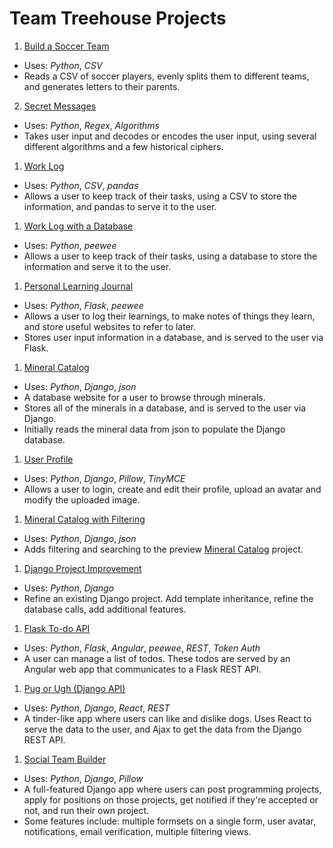 # Team Treehouse Projects

1. [Build a Soccer Team][1]
  - Uses: _Python_, _CSV_
  - Reads a CSV of soccer players, evenly splits them to different teams, and generates letters to their parents.
2. [Secret Messages][2]
  - Uses: _Python_, _Regex_, _Algorithms_
  - Takes user input and decodes or encodes the user input, using several different algorithms and a few historical ciphers.
1. [Work Log][3]
  - Uses: _Python_, _CSV_, _pandas_
  - Allows a user to keep track of their tasks, using a CSV to store the information, and pandas to serve it to the user. 
1. [Work Log with a Database][4]
  - Uses: _Python_, _peewee_
  - Allows a user to keep track of their tasks, using a database to store the information and serve it to the user.
1. [Personal Learning Journal][5]
  - Uses: _Python_, _Flask_, _peewee_
  - Allows a user to log their learnings, to make notes of things they learn, and store useful websites to refer to later.
  - Stores user input information in a database, and is served to the user via Flask.
1. [Mineral Catalog][6]
  - Uses: _Python_, _Django_, _json_
  - A database website for a user to browse through minerals.  
  - Stores all of the minerals in a database, and is served to the user via Django.
  - Initially reads the mineral data from json to populate the Django database.
1. [User Profile][7]
  - Uses: _Python_, _Django_, _Pillow_, _TinyMCE_
  - Allows a user to login, create and edit their profile, upload an avatar and modify the uploaded image.
1. [Mineral Catalog with Filtering][8]
  - Uses: _Python_, _Django_, _json_
  - Adds filtering and searching to the preview [Mineral Catalog][6] project.
1. [Django Project Improvement][9]
  - Uses: _Python_, _Django_
  - Refine an existing Django project.  Add template inheritance, refine the database calls, add additional features.
1. [Flask To-do API][10]
  - Uses: _Python_, _Flask_, _Angular_, _peewee_, _REST_, _Token Auth_
  - A user can manage a list of todos.  These todos are served by an Angular web app that communicates to a Flask REST API.
1. [Pug or Ugh (Django API)][11]
  - Uses: _Python_, _Django_, _React_, _REST_
  - A tinder-like app where users can like and dislike dogs.  Uses React to serve the data to the user, and Ajax to get the data from the Django REST API.  
1. [Social Team Builder][12]
  - Uses: _Python_, _Django_, _Pillow_
  - A full-featured Django app where users can post programming projects, apply for positions on those projects, get notified if they're accepted or not, and run their own project.
  - Some features include: multiple formsets on a single form, user avatar, notifications, email verification, multiple filtering views.

[1]: https://github.com/joshfullmer/build_a_soccer_team
[2]: https://github.com/joshfullmer/secret_messages
[3]: https://github.com/joshfullmer/work_log
[4]: https://github.com/joshfullmer/work_log_database
[5]: https://github.com/joshfullmer/personal_learning_journal
[6]: https://github.com/joshfullmer/mineral_catalog
[7]: https://github.com/joshfullmer/user_profile
[8]: https://github.com/joshfullmer/mineral_catalog_filter_search
[9]: https://github.com/joshfullmer/django_project_improvement
[10]: https://github.com/joshfullmer/flask_todo_api
[11]: https://github.com/joshfullmer/pugorugh
[12]: https://github.com/joshfullmer/socialteambuilder